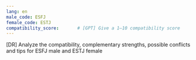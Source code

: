 ```yaml
---
lang: en
male_code: ESFJ
female_code: ESTJ
compatibility_score:       # [GPT] Give a 1–10 compatibility score
---
```


[DR] Analyze the compatibility, complementary strengths, possible conflicts and tips for ESFJ male and ESTJ female

